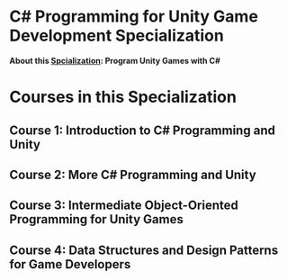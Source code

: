 # C# Programming for Unity Game Development Specialization

**About this [Spcialization](https://www.coursera.org/specializations/programming-unity-game-development): Program Unity Games with C#**


# Courses in this Specialization 
## Course 1: Introduction to C# Programming and Unity

## Course 2: More C# Programming and Unity

## Course 3: Intermediate Object-Oriented Programming for Unity Games

## Course 4: Data Structures and Design Patterns for Game Developers